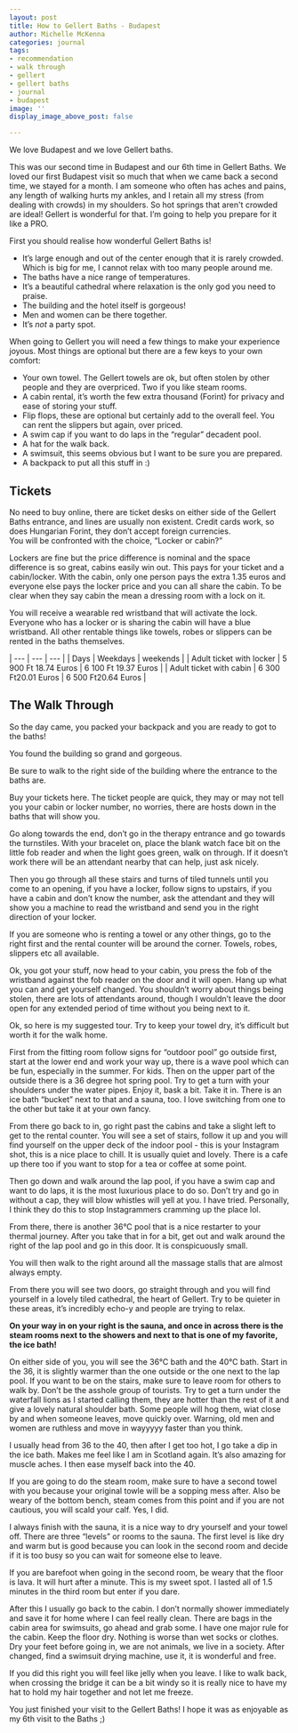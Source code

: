 ```yaml
---
layout: post
title: How to Gellert Baths - Budapest
author: Michelle McKenna
categories: journal
tags:
- recommendation
- walk through
- gellert
- gellert baths
- journal
- budapest
image: ''
display_image_above_post: false

---
```

We love Budapest and we love Gellert baths.

This was our second time in Budapest and our 6th time in Gellert Baths. We loved our first Budapest visit so much that when we came back a second time, we stayed for a month. I am someone who often has aches and pains, any length of walking hurts my ankles, and I retain all my stress (from dealing with crowds) in my shoulders. So hot springs that aren't crowded are ideal! Gellert is wonderful for that. I’m going to help you prepare for it like a PRO.

First you should realise how wonderful Gellert Baths is!

* It’s large enough and out of the center enough that it is rarely crowded. Which is big for me, I cannot relax with too many people around me.
* The baths have a nice range of temperatures.
* It’s a beautiful cathedral where relaxation is the only god you need to praise.
* The building and the hotel itself is gorgeous!
* Men and women can be there together.
* It’s _not_ a party spot.

When going to Gellert you will need a few things to make your experience joyous. Most things are optional but there are a few keys to your own comfort:

* Your own towel. The Gellert towels are ok, but often stolen by other people and they are overpriced. Two if you like steam rooms.
* A cabin rental, it’s worth the few extra thousand (Forint) for privacy and ease of storing your stuff.
* Flip flops, these are optional but certainly add to the overall feel. You can rent the slippers but again, over priced.
* A swim cap if you want to do laps in the “regular” decadent pool.
* A hat for the walk back.
* A swimsuit, this seems obvious but I want to be sure you are prepared.
* A backpack to put all this stuff in :)

## Tickets

No need to buy online, there are ticket desks on either side of the Gellert Baths entrance, and lines are usually non existent. Credit cards work, so does Hungarian Forint, they don’t accept foreign currencies.  
 You will be confronted with the choice, “Locker or cabin?”

Lockers are fine but the price difference is nominal and the space difference is so great, cabins easily win out. This pays for your ticket and a cabin/locker. With the cabin, only one person pays the extra 1.35 euros and everyone else pays the locker price and you can all share the cabin. To be clear when they say cabin the mean a dressing room with a lock on it.

You will receive a wearable red wristband that will activate the lock. Everyone who has a locker or is sharing the cabin will have a blue wristband. All other rentable things like towels, robes or slippers can be rented in the baths themselves.

| --- | --- | --- |
| Days | Weekdays | weekends |
| Adult ticket with locker | 5 900 Ft 18.74 Euros | 6 100 Ft 19.37 Euros |
| Adult ticket with cabin | 6 300 Ft20.01 Euros | 6 500 Ft20.64 Euros |

## The Walk Through

So the day came, you packed your backpack and you are ready to got to the baths!

You found the building so grand and gorgeous.

Be sure to walk to the right side of the building where the entrance to the baths are.

Buy your tickets here. The ticket people are quick, they may or may not tell you your cabin or locker number, no worries, there are hosts down in the baths that will show you.

Go along towards the end, don’t go in the therapy entrance and go towards the turnstiles. With your bracelet on, place the blank watch face bit on the little fob reader and when the light goes green, walk on through. If it doesn’t work there will be an attendant nearby that can help, just ask nicely.

Then you go through all these stairs and turns of tiled tunnels until you come to an opening, if you have a locker, follow signs to upstairs, if you have a cabin and don’t know the number, ask the attendant and they will show you a machine to read the wristband and send you in the right direction of your locker.

If you are someone who is renting a towel or any other things, go to the right first and the rental counter will be around the corner. Towels, robes, slippers etc all available.

Ok, you got your stuff, now head to your cabin, you press the fob of the wristband against the fob reader on the door and it will open. Hang up what you can and get yourself changed. You shouldn’t worry about things being stolen, there are lots of attendants around, though I wouldn’t leave the door open for any extended period of time without you being next to it.

Ok, so here is my suggested tour. Try to keep your towel dry, it’s difficult but worth it for the walk home.

First from the fitting room follow signs for “outdoor pool” go outside first, start at the lower end and work your way up, there is a wave pool which can be fun, especially in the summer. For kids. Then on the upper part of the outside there is a 36 degree hot spring pool. Try to get a turn with your shoulders under the water pipes. Enjoy it, bask a bit. Take it in. There is an ice bath “bucket” next to that and a sauna, too. I love switching from one to the other but take it at your own fancy.

From there go back to in, go right past the cabins and take a slight left to get to the rental counter. You will see a set of stairs, follow it up and you will find yourself on the upper deck of the indoor pool - this is your Instagram shot, this is a nice place to chill. It is usually quiet and lovely. There is a cafe up there too if you want to stop for a tea or coffee at some point.

Then go down and walk around the lap pool, if you have a swim cap and want to do laps, it is the most luxurious place to do so. Don’t try and go in without a cap, they will blow whistles will yell at you. I have tried. Personally, I think they do this to stop Instagrammers cramming up the place lol.

From there, there is another 36°C pool that is a nice restarter to your thermal journey. After you take that in for a bit, get out and walk around the right of the lap pool and go in this door. It is conspicuously small.

You will then walk to the right around all the massage stalls that are almost always empty.

From there you will see two doors, go straight through and you will find yourself in a lovely tiled cathedral, the heart of Gellert. Try to be quieter in these areas, it’s incredibly echo-y and people are trying to relax.

**On your way in on your right is the sauna, and once in across there is the steam rooms next to the showers and next to that is one of my favorite, the ice bath!**

On either side of you, you will see the 36°C bath and the 40°C bath. Start in the 36, it is slightly warmer than the one outside or the one next to the lap pool. If you want to be on the stairs, make sure to leave room for others to walk by. Don’t be the asshole group of tourists. Try to get a turn under the waterfall lions as I started calling them, they are hotter than the rest of it and give a lovely natural shoulder bath. Some people will hog them, wiat close by and when someone leaves, move quickly over. Warning, old men and women are ruthless and move in wayyyyy faster than you think.

I usually head from 36 to the 40, then after I get too hot, I go take a dip in the ice bath. Makes me feel like I am in Scotland again. It’s also amazing for muscle aches. I then ease myself back into the 40.

If you are going to do the steam room, make sure to have a second towel with you because your original towle will be a sopping mess after. Also be weary of the bottom bench, steam comes from this point and if you are not cautious, you will scald your calf. Yes, I did.

I always finish with the sauna, it is a nice way to dry yourself and your towel off. There are three “levels” or rooms to the sauna. The first level is like dry and warm but is good because you can look in the second room and decide if it is too busy so you can wait for someone else to leave.

If you are barefoot when going in the second room, be weary that the floor is lava. It will hurt after a minute. This is my sweet spot. I lasted all of 1.5 minutes in the third room but enter if you dare.

After this I usually go back to the cabin. I don’t normally shower immediately and save it for home where I can feel really clean. There are bags in the cabin area for swimsuits, go ahead and grab some. I have one major rule for the cabin. Keep the floor dry. Nothing is worse than wet socks or clothes. Dry your feet before going in, we are not animals, we live in a society. After changed, find a swimsuit drying machine, use it, it is wonderful and free.

If you did this right you will feel like jelly when you leave. I like to walk back, when crossing the bridge it can be a bit windy so it is really nice to have my hat to hold my hair together and not let me freeze.

You just finished your visit to the Gellert Baths! I hope it was as enjoyable as my 6th visit to the Baths ;)